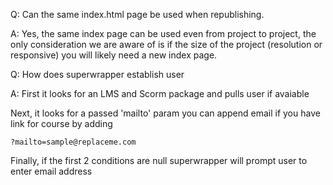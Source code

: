 Q: Can the same index.html page be used when republishing.

A: Yes, the same index page can be used even from project to project, the only consideration we are
   aware of is if the size of the project (resolution or responsive) you will likely need a new index page.


Q: How does superwrapper establish user

A: First it looks for an LMS and Scorm package and pulls user if avaiable
  
   Next, it looks for a passed 'mailto' param you can append email if you have link for course by adding 
  
  ```?mailto=sample@replaceme.com```

   Finally, if the first 2 conditions are null superwrapper will prompt user to enter email address



